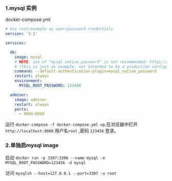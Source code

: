 ### 1.mysql 实例

docker-compose.yml

```yaml
# Use root/example as user/password credentials
version: '3.1'

services:

  db:
    image: mysql
    # NOTE: use of "mysql_native_password" is not recommended: https://dev.mysql.com/doc/refman/8.0/en/upgrading-from-previous-series.html#upgrade-caching-sha2-password
    # (this is just an example, not intended to be a production configuration)
    command: --default-authentication-plugin=mysql_native_password
    restart: always
    environment:
      MYSQL_ROOT_PASSWORD: 123456

  adminer:
    image: adminer
    restart: always
    ports:
      - 8080:8080
```

运行 `docker-compose -f docker-compose.yml up`,在浏览器中打开`http://localhost:8080` 用户名`root` ,密码 `123456` 登录。

### 2.单独启mysql image

启动 `docker run -p 3307:3306 --name mysql -e MYSQL_ROOT_PASSWORD=123456 -d mysql`

访问 `mysqlsh --host=127.0.0.1 --port=3307 -u root`



